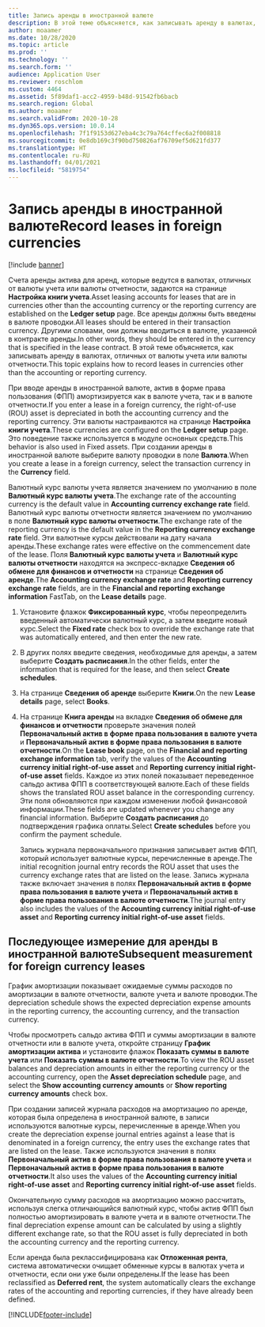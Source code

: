 ```yaml
---
title: Запись аренды в иностранной валюте
description: В этой теме объясняется, как записывать аренду в валютах, отличных от валюты учета или валюты отчетности.
author: moaamer
ms.date: 10/28/2020
ms.topic: article
ms.prod: ''
ms.technology: ''
ms.search.form: ''
audience: Application User
ms.reviewer: roschlom
ms.custom: 4464
ms.assetid: 5f89daf1-acc2-4959-b48d-91542fb6bacb
ms.search.region: Global
ms.author: moaamer
ms.search.validFrom: 2020-10-28
ms.dyn365.ops.version: 10.0.14
ms.openlocfilehash: 7f1f9153d627eba4c3c79a764cffec6a2f008818
ms.sourcegitcommit: 0e8db169c3f90bd750826af76709ef5d621fd377
ms.translationtype: HT
ms.contentlocale: ru-RU
ms.lasthandoff: 04/01/2021
ms.locfileid: "5819754"
---
```

# <a name="record-leases-in-foreign-currencies"></a><span data-ttu-id="831a9-103">Запись аренды в иностранной валюте</span><span class="sxs-lookup"><span data-stu-id="831a9-103">Record leases in foreign currencies</span></span>

[!include [banner](../includes/banner.md)]

<span data-ttu-id="831a9-104">Счета аренды актива для аренд, которые ведутся в валютах, отличных от валюты учета или валюты отчетности, задаются на странице **Настройка книги учета**.</span><span class="sxs-lookup"><span data-stu-id="831a9-104">Asset leasing accounts for leases that are in currencies other than the accounting currency or the reporting currency are established on the **Ledger setup** page.</span></span> <span data-ttu-id="831a9-105">Все аренды должны быть введены в валюте проводки.</span><span class="sxs-lookup"><span data-stu-id="831a9-105">All leases should be entered in their transaction currency.</span></span> <span data-ttu-id="831a9-106">Другими словами, они должны вводиться в валюте, указанной в контракте аренды.</span><span class="sxs-lookup"><span data-stu-id="831a9-106">In other words, they should be entered in the currency that is specified in the lease contract.</span></span> <span data-ttu-id="831a9-107">В этой теме объясняется, как записывать аренду в валютах, отличных от валюты учета или валюты отчетности.</span><span class="sxs-lookup"><span data-stu-id="831a9-107">This topic explains how to record leases in currencies other than the accounting or reporting currency.</span></span>

<span data-ttu-id="831a9-108">При вводе аренды в иностранной валюте, актив в форме права пользования (ФПП) амортизируется как в валюте учета, так и в валюте отчетности.</span><span class="sxs-lookup"><span data-stu-id="831a9-108">If you enter a lease in a foreign currency, the right-of-use (ROU) asset is depreciated in both the accounting currency and the reporting currency.</span></span> <span data-ttu-id="831a9-109">Эти валюты настраиваются на странице **Настройка книги учета**.</span><span class="sxs-lookup"><span data-stu-id="831a9-109">These currencies are configured on the **Ledger setup** page.</span></span> <span data-ttu-id="831a9-110">Это поведение также используется в модуле основных средств.</span><span class="sxs-lookup"><span data-stu-id="831a9-110">This behavior is also used in Fixed assets.</span></span> <span data-ttu-id="831a9-111">При создании аренды в иностранной валюте выберите валюту проводки в поле **Валюта**.</span><span class="sxs-lookup"><span data-stu-id="831a9-111">When you create a lease in a foreign currency, select the transaction currency in the **Currency** field.</span></span>

<span data-ttu-id="831a9-112">Валютный курс валюты учета является значением по умолчанию в поле **Валютный курс валюты учета**.</span><span class="sxs-lookup"><span data-stu-id="831a9-112">The exchange rate of the accounting currency is the default value in **Accounting currency exchange rate** field.</span></span> <span data-ttu-id="831a9-113">Валютный курс валюты отчетности является значением по умолчанию в поле **Валютный курс валюты отчетности**.</span><span class="sxs-lookup"><span data-stu-id="831a9-113">The exchange rate of the reporting currency is the default value in the **Reporting currency exchange rate** field.</span></span> <span data-ttu-id="831a9-114">Эти валютные курсы действовали на дату начала аренды.</span><span class="sxs-lookup"><span data-stu-id="831a9-114">These exchange rates were effective on the commencement date of the lease.</span></span> <span data-ttu-id="831a9-115">Поля **Валютный курс валюты учета** и **Валютный курс валюты отчетности** находятся на экспресс-вкладке **Сведения об обмене для финансов и отчетности** на странице **Сведения об аренде**.</span><span class="sxs-lookup"><span data-stu-id="831a9-115">The **Accounting currency exchange rate** and **Reporting currency exchange rate** fields, are in the **Financial and reporting exchange information** FastTab, on the **Lease details** page.</span></span>

1. <span data-ttu-id="831a9-116">Установите флажок **Фиксированный курс**, чтобы переопределить введенный автоматически валютный курс, а затем введите новый курс.</span><span class="sxs-lookup"><span data-stu-id="831a9-116">Select the **Fixed rate** check box to override the exchange rate that was automatically entered, and then enter the new rate.</span></span>
2. <span data-ttu-id="831a9-117">В других полях введите сведения, необходимые для аренды, а затем выберите **Создать расписания**.</span><span class="sxs-lookup"><span data-stu-id="831a9-117">In the other fields, enter the information that is required for the lease, and then select **Create schedules**.</span></span>
3. <span data-ttu-id="831a9-118">На странице **Сведения об аренде** выберите **Книги**.</span><span class="sxs-lookup"><span data-stu-id="831a9-118">On the new **Lease details** page, select **Books**.</span></span>
4. <span data-ttu-id="831a9-119">На странице **Книга аренды** на вкладке **Сведения об обмене для финансов и отчетности** проверьте значения полей **Первоначальный актив в форме права пользования в валюте учета** и **Первоначальный актив в форме права пользования в валюте отчетности**.</span><span class="sxs-lookup"><span data-stu-id="831a9-119">On the **Lease book** page, on the **Financial and reporting exchange information** tab, verify the values of the **Accounting currency initial right-of-use asset** and **Reporting currency initial right-of-use asset** fields.</span></span> <span data-ttu-id="831a9-120">Каждое из этих полей показывает переведенное сальдо актива ФПП в соответствующей валюте.</span><span class="sxs-lookup"><span data-stu-id="831a9-120">Each of these fields shows the translated ROU asset balance in the corresponding currency.</span></span> <span data-ttu-id="831a9-121">Эти поля обновляются при каждом изменении любой финансовой информации.</span><span class="sxs-lookup"><span data-stu-id="831a9-121">These fields are updated whenever you change any financial information.</span></span> <span data-ttu-id="831a9-122">Выберите **Создать расписания** до подтверждения графика оплаты.</span><span class="sxs-lookup"><span data-stu-id="831a9-122">Select **Create schedules** before you confirm the payment schedule.</span></span>

    <span data-ttu-id="831a9-123">Запись журнала первоначального признания записывает актив ФПП, который использует валютные курсы, перечисленные в аренде.</span><span class="sxs-lookup"><span data-stu-id="831a9-123">The initial recognition journal entry records the ROU asset that uses the currency exchange rates that are listed on the lease.</span></span> <span data-ttu-id="831a9-124">Запись журнала также включает значения в полях **Первоначальный актив в форме права пользования в валюте учета** и **Первоначальный актив в форме права пользования в валюте отчетности**.</span><span class="sxs-lookup"><span data-stu-id="831a9-124">The journal entry also includes the values of the **Accounting currency initial right-of-use asset** and **Reporting currency initial right-of-use asset** fields.</span></span>

## <a name="subsequent-measurement-for-foreign-currency-leases"></a><span data-ttu-id="831a9-125">Последующее измерение для аренды в иностранной валюте</span><span class="sxs-lookup"><span data-stu-id="831a9-125">Subsequent measurement for foreign currency leases</span></span>

<span data-ttu-id="831a9-126">График амортизации показывает ожидаемые суммы расходов по амортизации в валюте отчетности, валюте учета и валюте проводки.</span><span class="sxs-lookup"><span data-stu-id="831a9-126">The depreciation schedule shows the expected depreciation expense amounts in the reporting currency, the accounting currency, and the transaction currency.</span></span>

<span data-ttu-id="831a9-127">Чтобы просмотреть сальдо актива ФПП и суммы амортизации в валюте отчетности или в валюте учета, откройте страницу **График амортизации актива** и установите флажок **Показать суммы в валюте учета** или **Показать суммы в валюте отчетности**.</span><span class="sxs-lookup"><span data-stu-id="831a9-127">To view the ROU asset balances and depreciation amounts in either the reporting currency or the accounting currency, open the **Asset depreciation schedule** page, and select the **Show accounting currency amounts** or **Show reporting currency amounts** check box.</span></span>

<span data-ttu-id="831a9-128">При создании записей журнала расходов на амортизацию по аренде, которая была определена в иностранной валюте, в записи используются валютные курсы, перечисленные в аренде.</span><span class="sxs-lookup"><span data-stu-id="831a9-128">When you create the depreciation expense journal entries against a lease that is denominated in a foreign currency, the entry uses the exchange rates that are listed on the lease.</span></span> <span data-ttu-id="831a9-129">Также используются значения в полях **Первоначальный актив в форме права пользования в валюте учета** и **Первоначальный актив в форме права пользования в валюте отчетности**.</span><span class="sxs-lookup"><span data-stu-id="831a9-129">It also uses the values of the **Accounting currency initial right-of-use asset** and **Reporting currency initial right-of-use asset** fields.</span></span>

<span data-ttu-id="831a9-130">Окончательную сумму расходов на амортизацию можно рассчитать, используя слегка отличающийся валютный курс, чтобы актив ФПП был полностью амортизировать в валюте учета и в валюте отчетности.</span><span class="sxs-lookup"><span data-stu-id="831a9-130">The final depreciation expense amount can be calculated by using a slightly different exchange rate, so that the ROU asset is fully depreciated in both the accounting currency and the reporting currency.</span></span>

<span data-ttu-id="831a9-131">Если аренда была реклассифицирована как **Отложенная рента**, система автоматически очищает обменные курсы в валютах учета и отчетности, если они уже были определены.</span><span class="sxs-lookup"><span data-stu-id="831a9-131">If the lease has been reclassified as **Deferred rent**, the system automatically clears the exchange rates of the accounting and reporting currencies, if they have already been defined.</span></span>


[!INCLUDE[footer-include](../../includes/footer-banner.md)]